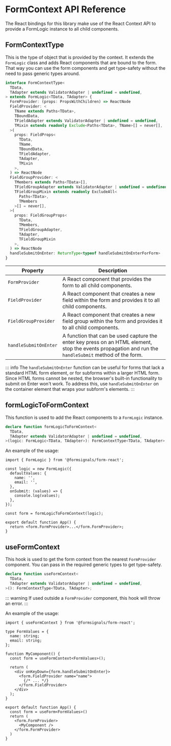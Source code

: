 # FormContext API Reference

The React bindings for this library make use of the React Context API to provide a FormLogic instance to all child
components.

## FormContextType

This is the type of object that is provided by the context.
It extends the `FormLogic` class and adds React components that are bound to the form.
That way you can use the form components and get type-safety without the need to pass generic types around.

```ts
interface FormContextType<
  TData,
  TAdapter extends ValidatorAdapter | undefined = undefined,
> extends FormLogic<TData, TAdapter> {
  FormProvider: (props: PropsWithChildren) => ReactNode
  FieldProvider: <
    TName extends Paths<TData>,
    TBoundData,
    TFieldAdapter extends ValidatorAdapter | undefined = undefined,
    TMixin extends readonly Exclude<Paths<TData>, TName>[] = never[],
  >(
    props: FieldProps<
      TData,
      TName,
      TBoundData,
      TFieldAdapter,
      TAdapter,
      TMixin
    >,
  ) => ReactNode
  FieldGroupProvider: <
    TMembers extends Paths<TData>[],
    TFieldGroupAdapter extends ValidatorAdapter | undefined = undefined,
    TFieldGroupMixin extends readonly ExcludeAll<
      Paths<TData>,
      TMembers
    >[] = never[],
  >(
    props: FieldGroupProps<
      TData,
      TMembers,
      TFieldGroupAdapter,
      TAdapter,
      TFieldGroupMixin
    >,
  ) => ReactNode
  handleSubmitOnEnter: ReturnType<typeof handleSubmitOnEnterForForm>
}
```

| Property              | Description                                                                                                                                             |
|-----------------------|---------------------------------------------------------------------------------------------------------------------------------------------------------|
| `FormProvider`        | A React component that provides the form to all child components.                                                                                       |
| `FieldProvider`       | A React component that creates a new field within the form and provides it to all child components.                                                     |
| `FieldGroupProvider`  | A React component that creates a new field group within the form and provides it to all child components.                                               |
| `handleSubmitOnEnter` | A function that can be used capture the enter key press on an HTML element, stop the events propagation and run the `handleSubmit` method of the form.  |

::: info
The `handleSubmitOnEnter` function can be useful for forms that lack a standard HTML form element, or for subforms within a larger HTML form. Since HTML forms cannot be nested, the browser's built-in functionality to submit on Enter won't work. To address this, use `handleSubmitOnEnter` on the container element that wraps your subform's elements.
:::

## formLogicToFormContext

This function is used to add the React components to a `FormLogic` instance.

```ts
declare function formLogicToFormContext<
  TData,
  TAdapter extends ValidatorAdapter | undefined = undefined,
>(logic: FormLogic<TData, TAdapter>): FormContextType<TData, TAdapter>;
```

An example of the usage:

```tsx
import { FormLogic } from '@formsignals/form-react';

const logic = new FormLogic({
  defaultValues: {
    name: '',
    email: '',
  },
  onSubmit: (values) => {
    console.log(values);
  },
});

const form = formLogicToFormContext(logic);

export default function App() {
  return <form.FormProvider>...</form.FormProvider>;
}
```

## useFormContext

This hook is used to get the form context from the nearest `FormProvider` component.
You can pass in the required generic types to get type-safety.

```ts
declare function useFormContext<
  TData,
  TAdapter extends ValidatorAdapter | undefined = undefined,
>(): FormContextType<TData, TAdapter>;
```

::: warning
If used outside a `FormProvider` component, this hook will throw an error.
:::

An example of the usage:

```tsx
import { useFormContext } from '@formsignals/form-react';

type FormValues = {
  name: string;
  email: string;
};

function MyComponent() {
  const form = useFormContext<FormValues>();

  return (
    <div onKeyDown={form.handleSubmitOnEnter}>
      <form.FieldProvider name="name">
        {/* ... */}
      </form.FieldProvider>
    </div>
  );
}

export default function App() {
  const form = useForm<FormValues>()
  return (
    <form.FormProvider>
      <MyComponent />
    </form.FormProvider>
  )
}
```
